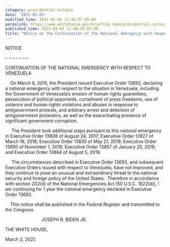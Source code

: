 ```yaml
---
category: presidential-actions
date: '2021-03-03'
modified_time: 2021-03-03 13:40:57-05:00
permalink: https://www.whitehouse.gov/briefing-room/presidential-actions/2021/03/03/notice-on-the-continuation-of-the-national-emergency-with-respect-to-venezuela/
published_time: 2021-03-03 13:40:56-05:00
title: "Notice on the Continuation of the National Emergency with Respect to\_Venezuela"
---
```

 
NOTICE

– – – – – – –

CONTINUATION OF THE NATIONAL EMERGENCY WITH RESPECT TO VENEZUELA

    On March 8, 2015, the President issued Executive Order 13692,
declaring a national emergency with respect to the situation in
Venezuela, including the Government of Venezuela’s erosion of human
rights guarantees, persecution of political opponents, curtailment of
press freedoms, use of violence and human rights violations and abuses
in response to antigovernment protests, and arbitrary arrest and
detention of antigovernment protestors, as well as the exacerbating
presence of significant government corruption.

     The President took additional steps pursuant to this national
emergency in Executive Order 13808 of August 24, 2017; Executive Order
13827 of March 19, 2018; Executive Order 13835 of May 21, 2018;
Executive Order 13850 of November 1, 2018; Executive Order 13857 of
January 25, 2019; and Executive Order 13884 of August 5, 2019.

     The circumstances described in Executive Order 13692, and
subsequent Executive Orders issued with respect to Venezuela, have not
improved, and they continue to pose an unusual and extraordinary threat
to the national security and foreign policy of the United States. 
Therefore in accordance with section 202(d) of the National Emergencies
Act (50 U.S.C. 1622(d)), I am continuing for 1 year the national
emergency declared in Executive Order 13692.

    This notice shall be published in the *Federal Register* and
transmitted to the Congress.

                             JOSEPH R. BIDEN JR.

THE WHITE HOUSE,

March 2, 2021.
